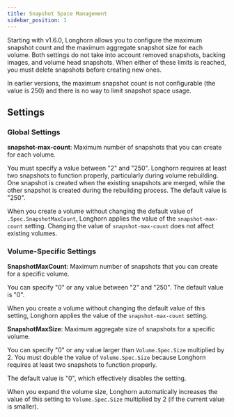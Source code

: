 ```yaml
---
title: Snapshot Space Management
sidebar_position: 1
---
```


Starting with v1.6.0, Longhorn allows you to configure the maximum snapshot count and the maximum aggregate snapshot size for each volume. Both settings do not take into account removed snapshots, backing images, and volume head snapshots. When either of these limits is reached, you must delete snapshots before creating new ones.

In earlier versions, the maximum snapshot count is not configurable (the value is 250) and there is no way to limit snapshot space usage.

## Settings

### Global Settings

**snapshot-max-count**: Maximum number of snapshots that you can create for each volume.

You must specify a value between "2" and "250". Longhorn requires at least two snapshots to function properly, particularly during volume rebuilding. One snapshot is created when the existing snapshots are merged, while the other snapshot is created during the rebuilding process.
The default value is "250".

When you create a volume without changing the default value of `.Spec.SnapshotMaxCount`, Longhorn applies the value of the `snapshot-max-count` setting. Changing the value of `snapshot-max-count` does not affect existing volumes.

### Volume-Specific Settings

**SnapshotMaxCount**: Maximum number of snapshots that you can create for a specific volume.

You can specify "0" or any value between "2" and "250". The default value is "0".

When you create a volume without changing the default value of this setting, Longhorn applies the value of the `snapshot-max-count` setting.

**SnapshotMaxSize**: Maximum aggregate size of snapshots for a specific volume.

You can specify "0" or any value larger than `Volume.Spec.Size` multiplied by 2. You must double the value of `Volume.Spec.Size` because Longhorn requires at least two snapshots to function properly.

The default value is "0", which effectively disables the setting.

When you expand the volume size, Longhorn automatically increases the value of this setting to `Volume.Spec.Size` multiplied by 2 (if the current value is smaller).
